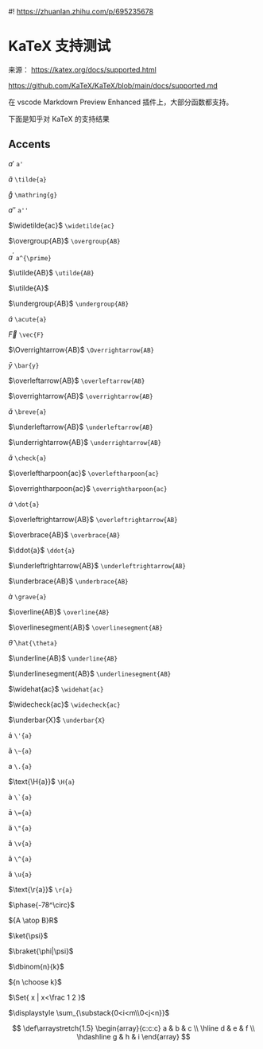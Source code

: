 #! https://zhuanlan.zhihu.com/p/695235678
# KaTeX 支持测试

来源：
https://katex.org/docs/supported.html

https://github.com/KaTeX/KaTeX/blob/main/docs/supported.md

在 vscode Markdown Preview Enhanced 插件上，大部分函数都支持。

下面是知乎对 KaTeX 的支持结果

## Accents

$a'$ `a'`  

$\tilde{a}$ `\tilde{a}`

$\mathring{g}$ `\mathring{g}`


$a''$ `a''`

$\widetilde{ac}$ `\widetilde{ac}`  

$\overgroup{AB}$ `\overgroup{AB}`


$a^{\prime}$ `a^{\prime}` 

$\utilde{AB}$ `\utilde{AB}`

$\utilde{A}$

$\undergroup{AB}$ `\undergroup{AB}`


$\acute{a}$ `\acute{a}`

$\vec{F}$ `\vec{F}` 

$\Overrightarrow{AB}$ `\Overrightarrow{AB}`


$\bar{y}$ `\bar{y}` 

$\overleftarrow{AB}$ `\overleftarrow{AB}`

$\overrightarrow{AB}$ `\overrightarrow{AB}`


$\breve{a}$ `\breve{a}`

$\underleftarrow{AB}$ `\underleftarrow{AB}` 

$\underrightarrow{AB}$ `\underrightarrow{AB}`


$\check{a}$ `\check{a}`

$\overleftharpoon{ac}$ `\overleftharpoon{ac}`  

$\overrightharpoon{ac}$ `\overrightharpoon{ac}`


$\dot{a}$ `\dot{a}` 

$\overleftrightarrow{AB}$ `\overleftrightarrow{AB}`  

$\overbrace{AB}$ `\overbrace{AB}`


$\ddot{a}$ `\ddot{a}`  

$\underleftrightarrow{AB}$ `\underleftrightarrow{AB}`

$\underbrace{AB}$ `\underbrace{AB}`


$\grave{a}$ `\grave{a}`

$\overline{AB}$ `\overline{AB}` 

$\overlinesegment{AB}$ `\overlinesegment{AB}`


$\hat{\theta}$ `\hat{\theta}`

$\underline{AB}$ `\underline{AB}`  

$\underlinesegment{AB}$ `\underlinesegment{AB}`


$\widehat{ac}$ `\widehat{ac}`

$\widecheck{ac}$ `\widecheck{ac}`  

$\underbar{X}$ `\underbar{X}`



$\text{\'{a}}$ `\'{a}`

$\text{\~{a}}$ `\~{a}`

$\text{\.{a}}$ `\.{a}`

$\text{\H{a}}$ `\H{a}`


$\text{\`{a}}$ <code>\\`{a}</code>

$\text{\={a}}$ `\={a}`

$\text{\"{a}}$ `\"{a}`

$\text{\v{a}}$ `\v{a}`


$\text{\^{a}}$ `\^{a}`

$\text{\u{a}}$ `\u{a}`

$\text{\r{a}}$ `\r{a}`


$\phase{-78^\circ}$

${A \atop B}R$

$\ket{\psi}$

$\braket{\phi|\psi}$

$\dbinom{n}{k}$

${n \choose k}$

$\Set{ x | x<\frac 1 2 }$

$\displaystyle \sum_{\substack{0<i<m\\0<j<n}}$

$$
\def\arraystretch{1.5}
\begin{array}{c:c:c}
a & b & c \\ \hline
d & e & f \\
\hdashline
g & h & i
\end{array}
$$